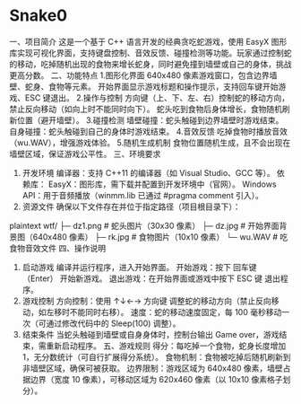 # Snake0
一、项目简介
这是一个基于 C++ 语言开发的经典贪吃蛇游戏，使用 EasyX 图形库实现可视化界面，支持键盘控制、音效反馈、碰撞检测等功能。玩家通过控制蛇的移动，吃掉随机出现的食物来增长蛇身，同时避免撞到墙壁或自己的身体，挑战更高分数。
二、功能特点
1.图形化界面
640x480 像素游戏窗口，包含边界墙壁、蛇身、食物等元素。
开始界面显示游戏标题和操作提示，支持回车键开始游戏、ESC 键退出。
2.操作与控制
方向键（上、下、左、右）控制蛇的移动方向，禁止反向移动（如向上时不能同时向下）。
蛇头吃到食物后身体增长，食物随机刷新位置（避开墙壁）。
3.碰撞检测
墙壁碰撞：蛇头触碰到边界墙壁时游戏结束。
自身碰撞：蛇头触碰到自己的身体时游戏结束。
4.音效反馈
吃掉食物时播放音效（wu.WAV），增强游戏体验。
5.随机生成机制
食物位置随机生成，且不会出现在墙壁区域，保证游戏公平性。
三、环境要求
1. 开发环境
编译器：支持 C++11 的编译器（如 Visual Studio、GCC 等）。
依赖库：
EasyX：图形库，需下载并配置到开发环境中（官网）。
Windows API：用于音频播放（winmm.lib 已通过 #pragma comment 引入）。
2. 资源文件
确保以下文件存在并位于指定路径（项目根目录下）：

plaintext
wtf/
├─ dz1.png       # 蛇头图片（30x30 像素）
├─ dz.jpg        # 开始界面背景图（640x480 像素）
├─ rk.jpg        # 食物图片（10x10 像素）
└─ wu.WAV        # 吃食物音效文件
四、操作说明
1. 启动游戏
编译并运行程序，进入开始界面。
开始游戏：按下 回车键（Enter） 开始新游戏。
退出游戏：在开始界面或游戏中按下 ESC 键 退出程序。
2. 游戏控制
方向控制：使用 ↑↓←→ 方向键 调整蛇的移动方向（禁止反向移动，如左移时不能同时右移）。
速度：蛇的移动速度固定，每 100 毫秒移动一次（可通过修改代码中的 Sleep(100) 调整）。
3. 结束条件
当蛇头触碰到墙壁或自身身体时，控制台输出 Game over，游戏结束，需重新启动程序。
五、游戏规则
得分：每吃掉一个食物，蛇身长度增加 1，无分数统计（可自行扩展得分系统）。
食物机制：食物被吃掉后随机刷新到非墙壁区域，确保可被获取。
边界限制：游戏区域为 640x480 像素，墙壁占据边界（宽度 10 像素），可移动区域为 620x460 像素（以 10x10 像素格子划分）。

